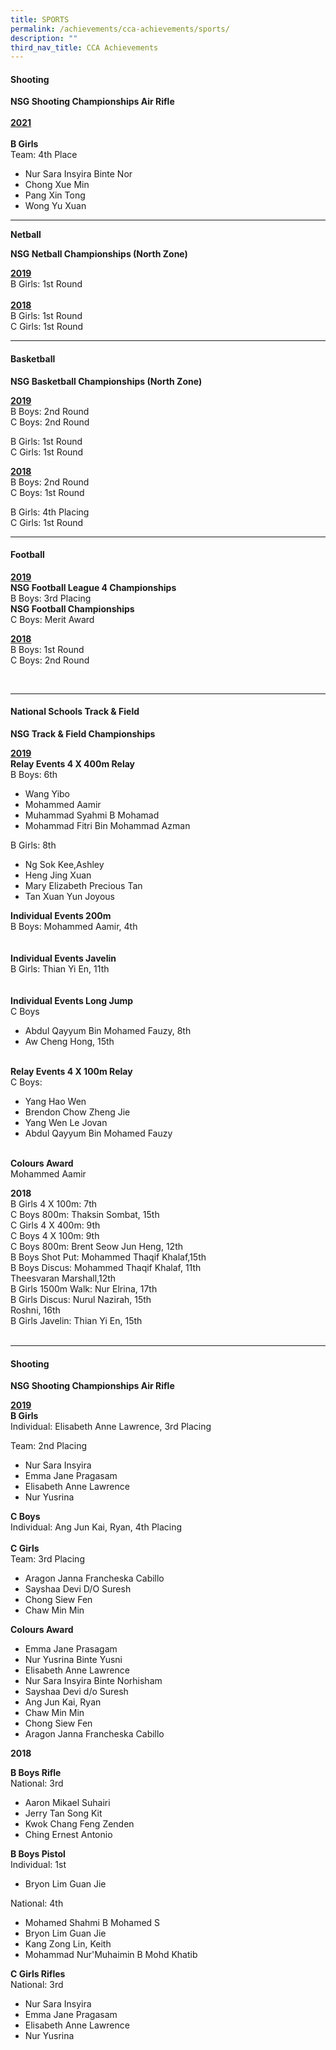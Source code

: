 ```yaml
---
title: SPORTS
permalink: /achievements/cca-achievements/sports/
description: ""
third_nav_title: CCA Achievements
---
```

<h4><strong>Shooting</strong></h4>
<p><strong>NSG Shooting Championships Air Rifle</strong><u><strong><br /><br />2021</strong></u><u><strong><br /><br /></strong></u><strong>B Girls</strong><br />Team: 4th Place</p>
<ul>
<li>Nur Sara Insyira Binte Nor</li>
<li>Chong Xue Min</li>
<li>Pang Xin Tong</li>
<li>Wong Yu Xuan</li>
</ul>
<hr />
<p><strong>Netball</strong></p>
<p><strong>NSG Netball Championships (North Zone)</strong></p>
<p><u><strong>2019<br /></strong></u>B Girls: 1st Round<u><strong><br /><br />2018<br /></strong></u>B Girls: 1st Round<br />C Girls: 1st Round</p>
<hr />
<h4><strong>Basketball</strong></h4>
<p><strong>NSG Basketball Championships (North Zone)</strong></p>
<p><u><strong>2019<br /></strong></u>B Boys: 2nd Round&nbsp;<br />C Boys: 2nd Round</p>
<p>B Girls: 1st Round&nbsp;<br />C Girls: 1st Round</p>
<p><u><strong>2018<br /></strong></u>B Boys: 2nd Round<br />C Boys: 1st Round</p>
<p>B Girls: 4th Placing<br />C Girls: 1st Round</p>
<div><hr /></div>
<h4><strong>Football</strong></h4>
<p><u><strong>2019<br /></strong></u><strong>NSG Football League 4 Championships</strong><br />B Boys: 3rd Placing<br /><strong>NSG Football Championships</strong><br />C Boys: Merit Award</p>
<p><u></u><u><strong>2018<br /></strong></u>B Boys: 1st Round<br />C Boys: 2nd Round</p>
<p>&nbsp;</p>
<hr />
<h4><strong>National Schools Track &amp; Field</strong></h4>
<p><strong>NSG Track &amp; Field Championships</strong></p>
<p><u><strong>2019<br /></strong></u><strong>Relay Events 4 X 400m Relay<br /></strong>B Boys: 6th</p>
<ul>
<li>Wang Yibo</li>
<li>Mohammed Aamir</li>
<li>Muhammad Syahmi B Mohamad&nbsp;</li>
<li>Mohammad Fitri Bin Mohammad Azman</li>
</ul>
<p>B Girls: 8th</p>
<ul>
<li>Ng Sok Kee,Ashley</li>
<li>Heng Jing Xuan</li>
<li>Mary Elizabeth Precious Tan</li>
<li>Tan Xuan Yun Joyous</li>
</ul>
<p><strong>Individual Events 200m<br /></strong>B Boys: Mohammed Aamir, 4th<br /><br /><br /><strong>Individual Events Javelin<br /></strong>B Girls: Thian Yi En, 11th<br /><br /><br /><strong>Individual Events Long Jump</strong><br />C Boys&nbsp;</p>
<ul>
<li>Abdul Qayyum Bin Mohamed Fauzy, 8th</li>
<li>Aw Cheng Hong, 15th</li>
</ul>
<p><br /><strong>Relay Events 4 X 100m Relay<br /></strong>C Boys:&nbsp;</p>
<ul>
<li>Yang Hao Wen</li>
<li>Brendon Chow Zheng Jie</li>
<li>Yang Wen Le Jovan</li>
<li>Abdul Qayyum Bin Mohamed Fauzy</li>
</ul>
<p><br /><strong>Colours Award<br /></strong>Mohammed Aamir</p>
<p><strong>2018<br /></strong>B Girls 4 X 100m: 7th<br />C Boys 800m: Thaksin Sombat, 15th<br />C Girls 4 X 400m: 9th<br />C Boys 4 X 100m: 9th<br />C Boys 800m: Brent Seow Jun Heng, 12th<br />B Boys Shot Put: Mohammed Thaqif Khalaf,15th<br />B Boys Discus: Mohammed Thaqif Khalaf, 11th<br />Theesvaran Marshall,12th<br />B Girls 1500m Walk: Nur Elrina, 17th<br />B Girls Discus: Nurul Nazirah, 15th<br />Roshni, 16th<br />B Girls Javelin: Thian Yi En, 15th<br /><br /></p>
<hr />
<h4><strong>Shooting</strong></h4>
<p><strong>NSG Shooting Championships Air Rifle</strong></p>
<p><u><strong>2019<br /></strong></u><strong>B Girls<br /></strong>Individual: Elisabeth Anne Lawrence, 3rd Placing</p>
<p>Team: 2nd Placing</p>
<ul>
<li>Nur Sara Insyira</li>
<li>Emma Jane Pragasam</li>
<li>Elisabeth Anne Lawrence</li>
<li>Nur Yusrina</li>
</ul>
<p><strong>C Boys<br /></strong>Individual:&nbsp;Ang Jun Kai, Ryan, 4th Placing<br /><br /><strong>C Girls</strong><br />Team: 3rd Placing</p>
<ul>
<li>Aragon Janna Francheska Cabillo</li>
<li>Sayshaa Devi D/O Suresh</li>
<li>Chong Siew Fen</li>
<li>Chaw Min Min</li>
</ul>
<p><strong>Colours Award</strong></p>
<ul>
<li>Emma Jane Prasagam</li>
<li>Nur Yusrina Binte Yusni</li>
<li>Elisabeth Anne Lawrence</li>
<li>Nur Sara Insyira Binte Norhisham</li>
<li>Sayshaa Devi d/o Suresh</li>
<li>Ang Jun Kai, Ryan</li>
<li>Chaw Min Min</li>
<li>Chong Siew Fen</li>
<li>Aragon Janna Francheska Cabillo</li>
</ul>
<p><strong>2018</strong></p>
<div><strong>B Boys Rifle</strong></div>
<div>National: 3rd</div>
<div>
<ul>
<li>Aaron Mikael Suhairi</li>
<li>Jerry Tan Song Kit</li>
<li>Kwok Chang Feng Zenden</li>
<li>Ching Ernest Antonio</li>
</ul>
</div>
<div><strong>B Boys Pistol</strong></div>
<div>
<div>Individual: 1st&nbsp;</div>
<div>
<ul>
<li>Bryon Lim Guan Jie&nbsp;</li>
</ul>
</div>
<div>National: 4th</div>
<div>
<ul>
<li>Mohamed Shahmi&nbsp;B Mohamed S</li>
<li>Bryon Lim Guan Jie</li>
<li>Kang Zong Lin, Keith</li>
<li>Mohammad Nur'Muhaimin&nbsp;B Mohd Khatib</li>
</ul>
</div>
</div>
<div><strong>C Girls Rifles</strong></div>
<div>
<div>National: 3rd</div>
<div>
<ul>
<li>Nur Sara Insyira&nbsp;</li>
<li>Emma Jane Pragasam</li>
<li>Elisabeth Anne Lawrence</li>
<li>Nur Yusrina</li>
</ul>
</div>
</div>
<p>&nbsp;</p>